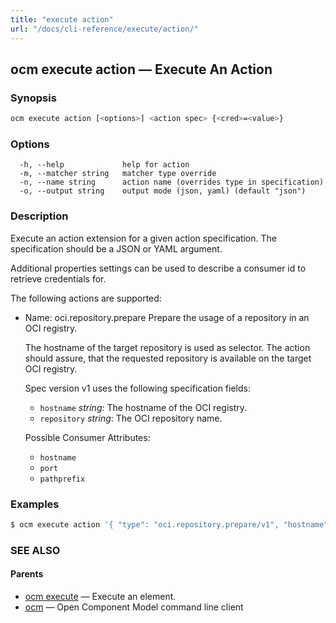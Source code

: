 ```yaml
---
title: "execute action"
url: "/docs/cli-reference/execute/action/"
---
```


## ocm execute action &mdash; Execute An Action

### Synopsis

```bash
ocm execute action [<options>] <action spec> {<cred>=<value>}
```

### Options

```text
  -h, --help             help for action
  -m, --matcher string   matcher type override
  -n, --name string      action name (overrides type in specification)
  -o, --output string    output mode (json, yaml) (default "json")
```

### Description

Execute an action extension for a given action specification. The specification
should be a JSON or YAML argument.

Additional properties settings can be used to describe a consumer id
to retrieve credentials for.

The following actions are supported:
- Name: oci.repository.prepare
    Prepare the usage of a repository in an OCI registry.

    The hostname of the target repository is used as selector. The action should
    assure, that the requested repository is available on the target OCI registry.

    Spec version v1 uses the following specification fields:
    - <code>hostname</code> *string*: The  hostname of the OCI registry.
    - <code>repository</code> *string*: The OCI repository name.

  Possible Consumer Attributes:
  - <code>hostname</code>
  - <code>port</code>
  - <code>pathprefix</code>

### Examples

```bash
$ ocm execute action '{ "type": "oci.repository.prepare/v1", "hostname": "...", "repository": "..."}'
```

### SEE ALSO

#### Parents

* [ocm execute](ocm_execute.md)	 &mdash; Execute an element.
* [ocm](ocm.md)	 &mdash; Open Component Model command line client

